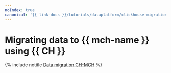 ```yaml
---
noIndex: true
canonical: '{{ link-docs }}/tutorials/dataplatform/clickhouse-migration'
---
```


# Migrating data to {{ mch-name }} using {{ CH }}

{% include notitle [Data migration CH-MCH](../../_tutorials/dataplatform/clickhouse-migration.md) %}
